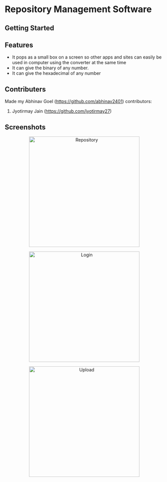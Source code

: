 # Repository Management Software

## Getting Started


## Features
- It pops as a small box on a screen so other apps and sites can easily be used in computer using the converter at the same time
- It can give the binary of any number.
- It can give the hexadecimal of any number

## Contributers
Made my Abhinav Goel (https://github.com/abhinav2401) 
contributors:
1) Jyotirmay Jain (https://github.com/jyotirmay27)

## Screenshots
<p align="center">
  <img src=".idea/1.jpg" width="350" title="Repository">
  </p>
  <p align="center">
  <img src=".idea/2.jpg" width="350" title="Login">
</p>
<p align="center">
  <img src=".idea/3.jpg" width="350" title="Upload">
  </p>

 
